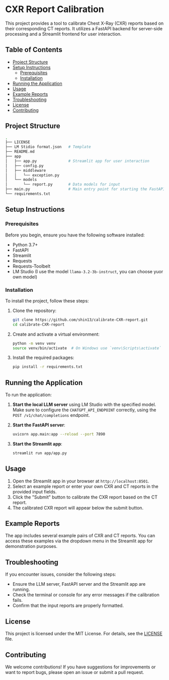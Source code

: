 # CXR Report Calibration

This project provides a tool to calibrate Chest X-Ray (CXR) reports based on their corresponding CT reports. It utilizes a FastAPI backend for server-side processing and a Streamlit frontend for user interaction.

## Table of Contents

- [Project Structure](#project-structure)
- [Setup Instructions](#setup-instructions)
  - [Prerequisites](#prerequisites)
  - [Installation](#installation)
- [Running the Application](#running-the-application)
- [Usage](#usage)
- [Example Reports](#example-reports)
- [Troubleshooting](#troubleshooting)
- [License](#license)
- [Contributing](#contributing)

## Project Structure

```bash
.
├── LICENSE
├── LM Stidio format.json   # Template
├── README.md
├── app
│   ├── app.py              # Streamlit app for user interaction
│   ├── config.py
│   ├── middleware
│   │   └── exception.py
│   └── models
│       └── report.py       # Data models for input
├── main.py                 # Main entry point for starting the FastAPI server
└── requirements.txt
```

## Setup Instructions

### Prerequisites

Before you begin, ensure you have the following software installed:

- Python 3.7+
- FastAPI
- Streamlit
- Requests
- Requests-Toolbelt
- LM Studio (I use the model `llama-3.2-3b-instruct`, you can choose yuor own model)

### Installation

To install the project, follow these steps:

1. Clone the repository:
    ```sh
    git clone https://github.com/shin13/calibrate-CXR-report.git
    cd calibrate-CXR-report
    ```

2. Create and activate a virtual environment:
    ```sh
    python -m venv venv
    source venv/bin/activate  # On Windows use `venv\Scripts\activate`
    ```

3. Install the required packages:
    ```sh
    pip install -r requirements.txt
    ```

## Running the Application

To run the application:

1. **Start the local LLM server** using LM Studio with the specified model. Make sure to configure the `CHATGPT_API_ENDPOINT` correctly, using the `POST /v1/chat/completions` endpoint.

2. **Start the FastAPI server**:
    ```sh
    uvicorn app.main:app --reload --port 7890
    ```

3. **Start the Streamlit app**:
    ```sh
    streamlit run app/app.py
    ```

## Usage

1. Open the Streamlit app in your browser at `http://localhost:8501`.
2. Select an example report or enter your own CXR and CT reports in the provided input fields.
3. Click the "Submit" button to calibrate the CXR report based on the CT report.
4. The calibrated CXR report will appear below the submit button.

## Example Reports

The app includes several example pairs of CXR and CT reports. You can access these examples via the dropdown menu in the Streamlit app for demonstration purposes.

## Troubleshooting

If you encounter issues, consider the following steps:

- Ensure the LLM server, FastAPI server and the Streamlit app are running.
- Check the terminal or console for any error messages if the calibration fails.
- Confirm that the input reports are properly formatted.

## License

This project is licensed under the MIT License. For details, see the [LICENSE](LICENSE) file.

## Contributing

We welcome contributions! If you have suggestions for improvements or want to report bugs, please open an issue or submit a pull request.